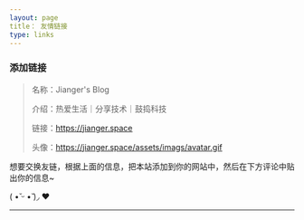 ```yaml
---
layout: page
title： 友情链接
type: links
---
```


### 添加链接

> 名称：Jianger's Blog
>
> 介绍：热爱生活｜分享技术｜鼓捣科技
>
> 链接：https://jianger.space
>
> 头像：https://jianger.space/assets/imags/avatar.gif

想要交换友链，根据上面的信息，把本站添加到你的网站中，然后在下方评论中贴出你的信息~

( •̆ ᵕ •̆ )◞ ❤

---


  <div id="comments"></div>
  <!--Leancloud 操作库:-->
  <script src="//cdn1.lncld.net/static/js/3.0.4/av-min.js"></script>
  <!--Valine 的核心代码库:-->
  <script src='//unpkg.com/valine/dist/Valine.min.js'></script>
  <script>
     new Valine({
        av: AV,
        el: '#comments',
        app_id: 'e1OuTd58aBj3h9ptV4oIaNBY-9Nh9j0Va',
        app_key: 'CqYVue1Ivtz4TJnBVjUvY9NY',
        path: '',
        placeholder: '快来做我的邻居！',
        notify: 'true',
        verify: 'true',
    })
  </script>